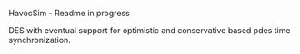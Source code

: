 HavocSim - Readme in progress

DES with eventual support for optimistic and conservative based pdes time synchronization.
